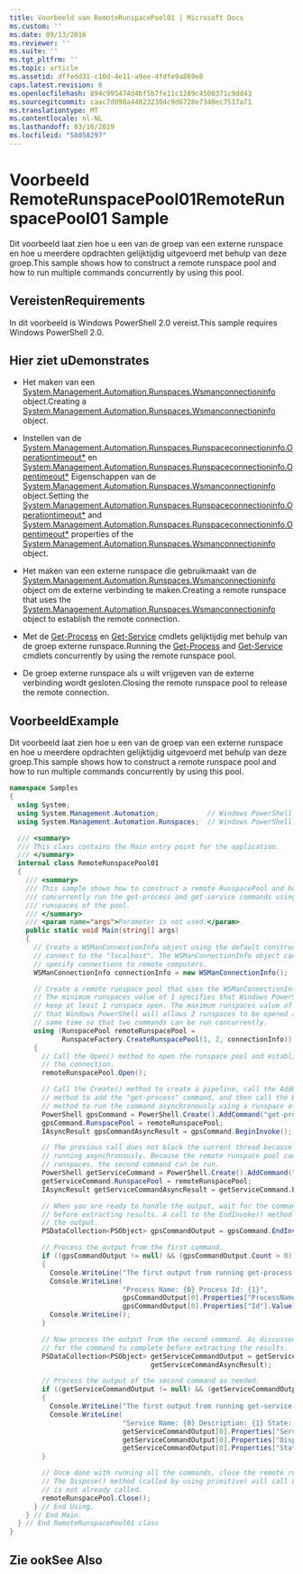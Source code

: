 ```yaml
---
title: Voorbeeld van RemoteRunspacePool01 | Microsoft Docs
ms.custom: ''
ms.date: 09/13/2016
ms.reviewer: ''
ms.suite: ''
ms.tgt_pltfrm: ''
ms.topic: article
ms.assetid: dffedd31-c10d-4e11-a9ee-4fdfe9a869e8
caps.latest.revision: 8
ms.openlocfilehash: 894c995474d4bf5b7fe11c1289c4500371c9dd43
ms.sourcegitcommit: caac7d098a448232304c9d6728e7340ec7517a71
ms.translationtype: MT
ms.contentlocale: nl-NL
ms.lasthandoff: 03/16/2019
ms.locfileid: "58058297"
---
```

# <a name="remoterunspacepool01-sample"></a><span data-ttu-id="93eef-102">Voorbeeld RemoteRunspacePool01</span><span class="sxs-lookup"><span data-stu-id="93eef-102">RemoteRunspacePool01 Sample</span></span>

<span data-ttu-id="93eef-103">Dit voorbeeld laat zien hoe u een van de groep van een externe runspace en hoe u meerdere opdrachten gelijktijdig uitgevoerd met behulp van deze groep.</span><span class="sxs-lookup"><span data-stu-id="93eef-103">This sample shows how to construct a remote runspace pool and how to run multiple commands concurrently by using this pool.</span></span>

## <a name="requirements"></a><span data-ttu-id="93eef-104">Vereisten</span><span class="sxs-lookup"><span data-stu-id="93eef-104">Requirements</span></span>

 <span data-ttu-id="93eef-105">In dit voorbeeld is Windows PowerShell 2.0 vereist.</span><span class="sxs-lookup"><span data-stu-id="93eef-105">This sample requires Windows PowerShell 2.0.</span></span>

## <a name="demonstrates"></a><span data-ttu-id="93eef-106">Hier ziet u</span><span class="sxs-lookup"><span data-stu-id="93eef-106">Demonstrates</span></span>

- <span data-ttu-id="93eef-107">Het maken van een [System.Management.Automation.Runspaces.Wsmanconnectioninfo](/dotnet/api/System.Management.Automation.Runspaces.WSManConnectionInfo) object.</span><span class="sxs-lookup"><span data-stu-id="93eef-107">Creating a [System.Management.Automation.Runspaces.Wsmanconnectioninfo](/dotnet/api/System.Management.Automation.Runspaces.WSManConnectionInfo) object.</span></span>

- <span data-ttu-id="93eef-108">Instellen van de [System.Management.Automation.Runspaces.Runspaceconnectioninfo.Operationtimeout\*](/dotnet/api/System.Management.Automation.Runspaces.RunspaceConnectionInfo.OperationTimeout) en [System.Management.Automation.Runspaces.Runspaceconnectioninfo.Opentimeout\*](/dotnet/api/System.Management.Automation.Runspaces.RunspaceConnectionInfo.OpenTimeout) Eigenschappen van de [System.Management.Automation.Runspaces.Wsmanconnectioninfo](/dotnet/api/System.Management.Automation.Runspaces.WSManConnectionInfo) object.</span><span class="sxs-lookup"><span data-stu-id="93eef-108">Setting the [System.Management.Automation.Runspaces.Runspaceconnectioninfo.Operationtimeout\*](/dotnet/api/System.Management.Automation.Runspaces.RunspaceConnectionInfo.OperationTimeout) and [System.Management.Automation.Runspaces.Runspaceconnectioninfo.Opentimeout\*](/dotnet/api/System.Management.Automation.Runspaces.RunspaceConnectionInfo.OpenTimeout) properties of the [System.Management.Automation.Runspaces.Wsmanconnectioninfo](/dotnet/api/System.Management.Automation.Runspaces.WSManConnectionInfo) object.</span></span>

- <span data-ttu-id="93eef-109">Het maken van een externe runspace die gebruikmaakt van de [System.Management.Automation.Runspaces.Wsmanconnectioninfo](/dotnet/api/System.Management.Automation.Runspaces.WSManConnectionInfo) object om de externe verbinding te maken.</span><span class="sxs-lookup"><span data-stu-id="93eef-109">Creating a remote runspace that uses the [System.Management.Automation.Runspaces.Wsmanconnectioninfo](/dotnet/api/System.Management.Automation.Runspaces.WSManConnectionInfo) object to establish the remote connection.</span></span>

- <span data-ttu-id="93eef-110">Met de [Get-Process](/powershell/module/Microsoft.PowerShell.Management/Get-Process) en [Get-Service](/powershell/module/microsoft.powershell.management/get-service) cmdlets gelijktijdig met behulp van de groep externe runspace.</span><span class="sxs-lookup"><span data-stu-id="93eef-110">Running the [Get-Process](/powershell/module/Microsoft.PowerShell.Management/Get-Process) and [Get-Service](/powershell/module/microsoft.powershell.management/get-service) cmdlets concurrently by using the remote runspace pool.</span></span>

- <span data-ttu-id="93eef-111">De groep externe runspace als u wilt vrijgeven van de externe verbinding wordt gesloten.</span><span class="sxs-lookup"><span data-stu-id="93eef-111">Closing the remote runspace pool to release the remote connection.</span></span>

## <a name="example"></a><span data-ttu-id="93eef-112">Voorbeeld</span><span class="sxs-lookup"><span data-stu-id="93eef-112">Example</span></span>

 <span data-ttu-id="93eef-113">Dit voorbeeld laat zien hoe u een van de groep van een externe runspace en hoe u meerdere opdrachten gelijktijdig uitgevoerd met behulp van deze groep.</span><span class="sxs-lookup"><span data-stu-id="93eef-113">This sample shows how to construct a remote runspace pool and how to run multiple commands concurrently by using this pool.</span></span>

```csharp
namespace Samples
{
  using System;
  using System.Management.Automation;            // Windows PowerShell namespace.
  using System.Management.Automation.Runspaces;  // Windows PowerShell namespace.

  /// <summary>
  /// This class contains the Main entry point for the application.
  /// </summary>
  internal class RemoteRunspacePool01
  {
    /// <summary>
    /// This sample shows how to construct a remote RunspacePool and how to
    /// concurrently run the get-process and get-service commands using the
    /// runspaces of the pool.
    /// </summary>
    /// <param name="args">Parameter is not used.</param>
    public static void Main(string[] args)
    {
      // Create a WSManConnectionInfo object using the default constructor to
      // connect to the "localhost". The WSManConnectionInfo object can also
      // specify connections to remote computers.
      WSManConnectionInfo connectionInfo = new WSManConnectionInfo();

      // Create a remote runspace pool that uses the WSManConnectionInfo object.
      // The minimum runspaces value of 1 specifies that Windows PowerShell will
      // keep at least 1 runspace open. The maximum runspaces value of 2 specifies
      // that Windows PowerShell will allows 2 runspaces to be opened at the
      // same time so that two commands can be run concurrently.
      using (RunspacePool remoteRunspacePool =
             RunspaceFactory.CreateRunspacePool(1, 2, connectionInfo))
      {
        // Call the Open() method to open the runspace pool and establish
        // the connection.
        remoteRunspacePool.Open();

        // Call the Create() method to create a pipeline, call the AddCommand(string)
        // method to add the "get-process" command, and then call the BeginInvoke()
        // method to run the command asynchronously using a runspace of the pool.
        PowerShell gpsCommand = PowerShell.Create().AddCommand("get-process");
        gpsCommand.RunspacePool = remoteRunspacePool;
        IAsyncResult gpsCommandAsyncResult = gpsCommand.BeginInvoke();

        // The previous call does not block the current thread because it is
        // running asynchronously. Because the remote runspace pool can open two
        // runspaces, the second command can be run.
        PowerShell getServiceCommand = PowerShell.Create().AddCommand("get-service");
        getServiceCommand.RunspacePool = remoteRunspacePool;
        IAsyncResult getServiceCommandAsyncResult = getServiceCommand.BeginInvoke();

        // When you are ready to handle the output, wait for the command to complete
        // before extracting results. A call to the EndInvoke() method will block and return
        // the output.
        PSDataCollection<PSObject> gpsCommandOutput = gpsCommand.EndInvoke(gpsCommandAsyncResult);

        // Process the output from the first command.
        if ((gpsCommandOutput != null) && (gpsCommandOutput.Count > 0))
        {
          Console.WriteLine("The first output from running get-process command: ");
          Console.WriteLine(
                            "Process Name: {0} Process Id: {1}",
                            gpsCommandOutput[0].Properties["ProcessName"].Value,
                            gpsCommandOutput[0].Properties["Id"].Value);
          Console.WriteLine();
        }

        // Now process the output from the second command. As discussed previously, wait
        // for the command to complete before extracting the results.
        PSDataCollection<PSObject> getServiceCommandOutput = getServiceCommand.EndInvoke(
                                   getServiceCommandAsyncResult);

        // Process the output of the second command as needed.
        if ((getServiceCommandOutput != null) && (getServiceCommandOutput.Count > 0))
        {
          Console.WriteLine("The first output from running get-service command: ");
          Console.WriteLine(
                            "Service Name: {0} Description: {1} State: {2}",
                            getServiceCommandOutput[0].Properties["ServiceName"].Value,
                            getServiceCommandOutput[0].Properties["DisplayName"].Value,
                            getServiceCommandOutput[0].Properties["Status"].Value);
        }

        // Once done with running all the commands, close the remote runspace pool.
        // The Dispose() method (called by using primitive) will call Close(), if it
        // is not already called.
        remoteRunspacePool.Close();
      } // End Using.
    } // End Main.
  } // End RemoteRunspacePool01 class
}
```

## <a name="see-also"></a><span data-ttu-id="93eef-114">Zie ook</span><span class="sxs-lookup"><span data-stu-id="93eef-114">See Also</span></span>
